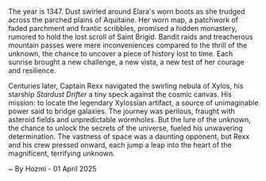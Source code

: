 
The year is 1347.  Dust swirled around Elara's worn boots as she trudged across the parched plains of Aquitaine.  Her worn map, a patchwork of faded parchment and frantic scribbles, promised a hidden monastery, rumored to hold the lost scroll of Saint Brigid.  Bandit raids and treacherous mountain passes were mere inconveniences compared to the thrill of the unknown, the chance to uncover a piece of history lost to time.  Each sunrise brought a new challenge, a new vista, a new test of her courage and resilience.

Centuries later, Captain Rexx navigated the swirling nebula of Xylos, his starship *Stardust Drifter* a tiny speck against the cosmic canvas.  His mission: to locate the legendary Xylossian artifact, a source of unimaginable power said to bridge galaxies.  The journey was perilous, fraught with asteroid fields and unpredictable wormholes.  But the lure of the unknown, the chance to unlock the secrets of the universe, fueled his unwavering determination.  The vastness of space was a daunting opponent, but Rexx and his crew pressed onward, each jump a leap into the heart of the magnificent, terrifying unknown.

~ By Hozmi - 01 April 2025
